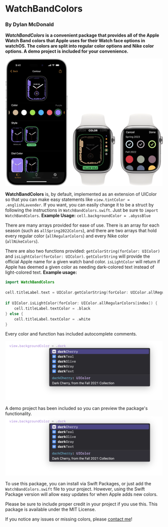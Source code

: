 # WatchBandColors
### By Dylan McDonald

***WatchBandColors* is a convenient package that provides all of the Apple Watch Band colors that Apple uses for their Watch face options in watchOS. The colors are split into regular color options and Nike color options. A **demo project** is included for your convenience.**

![An image showing the iOS and watchOS interfaces for selecting a watch face color](Images/iPhoneWatchAppScreenshot.webp)


**WatchBandColors** is, by default, implemented as an extension of UIColor so that you can make easy statements like `view.tintColor = .englishLavender`. If you want, you can easily change it to be a struct by following the instructions in `WatchBandColors.swift`. Just be sure to `import WatchBandColors`.
	**Example Usage:**
	`cell.backgroundColor = .abyssBlue`


There are many arrays provided for ease of use. There is an array for each season (such as `allSpring2022Colors`), and there are two arrays that hold every regular color (`allRegularColors`) and every Nike color (`allNikeColors`).


There are also two functions provided: `getColorString(forColor: UIColor)` and `isLightColor(forColor: UIColor)`. `getColorString` will provide the official Apple name for a given watch band color. `isLightColor` will return if Apple has deemed a given color as needing dark-colored text instead of light-colored text. 
	**Example usage:**
	
```swift
import WatchBandColors

cell.titleLabel.text = UIColor.getColorString(forColor: UIColor.allRegularColors[index])

if UIColor.isLightColor(forColor: UIColor.allRegularColors[index]) {
	cell.titleLabel.textColor = .black
} else {
	cell.titleLabel.textColor = .white
}
```


Every color and function has included autocomplete comments.

  ![An image showing Xcode offering an autocomplete description of Dark Cherry, from the Fall 2021 Collection in response to view.backgroundColor = .dark being typed.](/Images/AutocompleteExample.webp)
  
A demo project has been included so you can preview the package's functionality.
<img
  src="/Images/AutocompleteExample.webp"
  alt="An image showing Xcode offering an autocomplete description of Dark Cherry, from the Fall 2021 Collection in response to view.backgroundColor = .dark being typed."
  style="display: inline-block; margin: 0 auto; max-height: 300px">



To use this package, you can install via Swift Packages, or just add the `WatchBandColors.swift` file to your project. However, using the Swift Package version will allow easy updates for when Apple adds new colors.


Please be sure to include proper credit in your project if you use this. This package is available under the MIT License.


If you notice any issues or missing colors, please [contact me](mailto:dylan@dylanmcd.com)!
